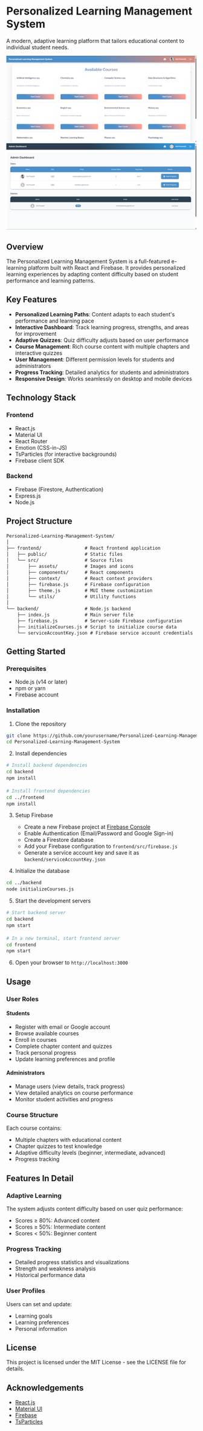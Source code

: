 # Personalized Learning Management System

A modern, adaptive learning platform that tailors educational content to individual student needs.

![User Dashboard](./frontend/public/assets/user.png)
![Admin Dashboard](./frontend/public/assets/admin.png)
## Overview

The Personalized Learning Management System is a full-featured e-learning platform built with React and Firebase. It provides personalized learning experiences by adapting content difficulty based on student performance and learning patterns.

## Key Features

- **Personalized Learning Paths**: Content adapts to each student's performance and learning pace
- **Interactive Dashboard**: Track learning progress, strengths, and areas for improvement
- **Adaptive Quizzes**: Quiz difficulty adjusts based on user performance
- **Course Management**: Rich course content with multiple chapters and interactive quizzes
- **User Management**: Different permission levels for students and administrators
- **Progress Tracking**: Detailed analytics for students and administrators
- **Responsive Design**: Works seamlessly on desktop and mobile devices

## Technology Stack

### Frontend
- React.js
- Material UI
- React Router
- Emotion (CSS-in-JS)
- TsParticles (for interactive backgrounds)
- Firebase client SDK

### Backend
- Firebase (Firestore, Authentication)
- Express.js
- Node.js

## Project Structure

```
Personalized-Learning-Management-System/
│
├── frontend/                # React frontend application
│   ├── public/              # Static files
│   └── src/                 # Source files
│       ├── assets/          # Images and icons
│       ├── components/      # React components
│       ├── context/         # React context providers
│       ├── firebase.js      # Firebase configuration
│       ├── theme.js         # MUI theme customization
│       └── utils/           # Utility functions
│
└── backend/                 # Node.js backend
    ├── index.js             # Main server file
    ├── firebase.js          # Server-side Firebase configuration
    ├── initializeCourses.js # Script to initialize course data
    └── serviceAccountKey.json # Firebase service account credentials
```

## Getting Started

### Prerequisites

- Node.js (v14 or later)
- npm or yarn
- Firebase account

### Installation

1. Clone the repository
```bash
git clone https://github.com/yourusername/Personalized-Learning-Management-System.git
cd Personalized-Learning-Management-System
```

2. Install dependencies
```bash
# Install backend dependencies
cd backend
npm install

# Install frontend dependencies
cd ../frontend
npm install
```

3. Setup Firebase
   - Create a new Firebase project at [Firebase Console](https://console.firebase.google.com/)
   - Enable Authentication (Email/Password and Google Sign-in)
   - Create a Firestore database
   - Add your Firebase configuration to `frontend/src/firebase.js`
   - Generate a service account key and save it as `backend/serviceAccountKey.json`

4. Initialize the database
```bash
cd ../backend
node initializeCourses.js
```

5. Start the development servers
```bash
# Start backend server
cd backend
npm start

# In a new terminal, start frontend server
cd frontend
npm start
```

6. Open your browser to `http://localhost:3000`

## Usage

### User Roles

#### Students
- Register with email or Google account
- Browse available courses
- Enroll in courses
- Complete chapter content and quizzes
- Track personal progress
- Update learning preferences and profile

#### Administrators
- Manage users (view details, track progress)
- View detailed analytics on course performance
- Monitor student activities and progress

### Course Structure

Each course contains:
- Multiple chapters with educational content
- Chapter quizzes to test knowledge
- Adaptive difficulty levels (beginner, intermediate, advanced)
- Progress tracking

## Features In Detail

### Adaptive Learning
The system adjusts content difficulty based on user quiz performance:
- Scores ≥ 80%: Advanced content
- Scores ≥ 50%: Intermediate content
- Scores < 50%: Beginner content

### Progress Tracking
- Detailed progress statistics and visualizations
- Strength and weakness analysis
- Historical performance data

### User Profiles
Users can set and update:
- Learning goals
- Learning preferences
- Personal information

## License

This project is licensed under the MIT License - see the LICENSE file for details.

## Acknowledgements

- [React.js](https://reactjs.org/)
- [Material UI](https://mui.com/)
- [Firebase](https://firebase.google.com/)
- [TsParticles](https://particles.js.org/)
